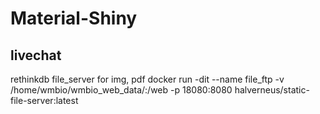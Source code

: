 # Material-Shiny

## livechat
  rethinkdb
  file_server for img, pdf
	docker run -dit --name file_ftp -v /home/wmbio/wmbio_web_data/:/web -p 18080:8080 halverneus/static-file-server:latest
